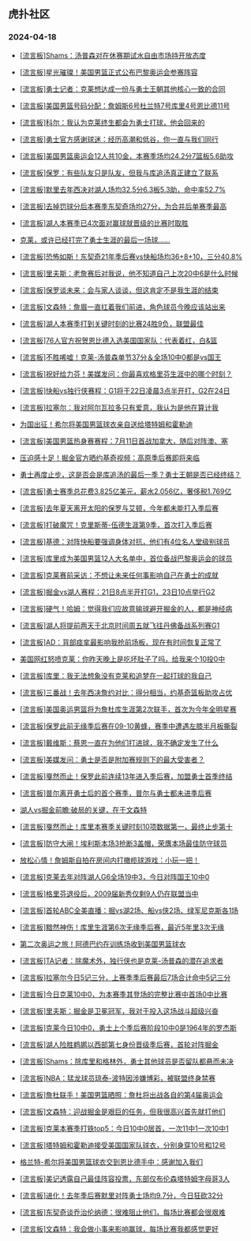 ## 虎扑社区 
### 2024-04-18

+ [[流言板]Shams：汤普森对在休赛期试水自由市场持开放态度](https://bbs.hupu.com/625826222.html)

+ [[流言板]星光璀璨！美国男篮正式公布巴黎奥运会参赛阵容](https://bbs.hupu.com/625824820.html)

+ [[流言板]勇士记者：克莱想达成一份与勇士王朝其他核心一致的合同](https://bbs.hupu.com/625825609.html)

+ [[流言板]美国男篮号码分配：詹姆斯6号杜兰特7号库里4号恩比德11号](https://bbs.hupu.com/625825162.html)

+ [[流言板]科尔：我认为克莱终生都会为勇士打球，他会回来的](https://bbs.hupu.com/625825402.html)

+ [[流言板]勇士官方感谢球迷：经历高潮和低谷，你一直与我们同行](https://bbs.hupu.com/625826020.html)

+ [[流言板]美国男篮奥运会12人共10金，本赛季场均24.2分7篮板5.6助攻](https://bbs.hupu.com/625825484.html)

+ [[流言板]保罗：有些队友只是队友，但我与库追汤真正建立了联系](https://bbs.hupu.com/625826574.html)

+ [[流言板]默里去年西决对湖人场均32.5分6.3板5.3助，命中率52.7%](https://bbs.hupu.com/625823164.html)

+ [[流言板]去掉罚球分后本赛季东契奇场均27分，为合并后单赛季最高](https://bbs.hupu.com/625823403.html)

+ [[流言板]湖人本赛季已4次面对赢球就晋级的比赛时取胜](https://bbs.hupu.com/625825215.html)

+ [克莱，或许已经打完了勇士生涯的最后一场球......](https://bbs.hupu.com/625820789.html)

+ [[流言板]恐怖如斯！东契奇21年季后赛vs快船场均36+8+10，三分40.8%](https://bbs.hupu.com/625822704.html)

+ [[流言板]里夫斯：老詹赛后对我说，他不知道自己上次20中6是什么时候](https://bbs.hupu.com/625826297.html)

+ [[流言板]保罗谈未来：会与家人谈谈，但这肯定不是我生涯的结束](https://bbs.hupu.com/625826388.html)

+ [[流言板]文森特：詹眉一直扛着我们前进，角色球员今晚应该站出来](https://bbs.hupu.com/625825590.html)

+ [[流言板]湖人本赛季打到关键时刻的比赛24胜9负，联盟最佳](https://bbs.hupu.com/625823204.html)

+ [[流言板]76人官方祝贺恩比德入选美国国家队：代表着红，白&篮](https://bbs.hupu.com/625825874.html)

+ [[流言板]不胜唏嘘！克莱-汤普森单节37分＆全场10中0都是vs国王](https://bbs.hupu.com/625820947.html)

+ [[流言板]祝好给力芬！美媒发问：你最喜欢格里芬生涯中的哪个时刻？](https://bbs.hupu.com/625823474.html)

+ [[流言板]快船vs独行侠赛程：G1将于22日凌晨3点半开打，G2在24日](https://bbs.hupu.com/625820135.html)

+ [[流言板]拉塞尔：我对阿尔瓦拉多只有爱意，我认为是他在算计我](https://bbs.hupu.com/625824557.html)

+ [为国出征！希尔将美国男篮球衣亲自送给塔特姆和霍勒迪](https://bbs.hupu.com/625825878.html)

+ [[流言板]美国男篮热身赛赛程：7月11日首战加拿大，随后对阵澳、塞](https://bbs.hupu.com/625825766.html)

+ [压迫感十足！掘金官方晒约基奇视频：高原季后赛即将来临](https://bbs.hupu.com/625825659.html)

+ [勇士再度止步，这是否会是库追汤的最后一季？勇士王朝是否已经终结？](https://bbs.hupu.com/625821469.html)

+ [[流言板]勇士赛季总花费3.825亿美元，薪水2.056亿，奢侈税1.769亿](https://bbs.hupu.com/625817486.html)

+ [[流言板]去年夏天离开太阳的保罗与艾顿，今年都未能打入季后赛](https://bbs.hupu.com/625826380.html)

+ [[流言板]打破魔咒！克里斯蒂-伍德生涯第9季，首次打入季后赛](https://bbs.hupu.com/625820634.html)

+ [[流言板]基德：对阵快船要强调身体对抗，他们有4位名人堂级别球员](https://bbs.hupu.com/625823158.html)

+ [[流言板]库里成为美国男篮12人大名单中，首位备战巴黎奥运会的球员](https://bbs.hupu.com/625817449.html)

+ [[流言板]克莱赛前采访：不想让未来任何事影响自己在勇士的成就](https://bbs.hupu.com/625821606.html)

+ [[流言板]掘金vs湖人赛程：21日8点半开打G1，23日10点举行G2](https://bbs.hupu.com/625820013.html)

+ [[流言板]硬气！哈姆：觉得我们应故意输球避开掘金的人，都是神经病](https://bbs.hupu.com/625809425.html)

+ [[流言板]湖人将提前两天于北京时间周五就飞往丹佛备战系列赛G1](https://bbs.hupu.com/625826748.html)

+ [[流言板]AD：背部痉挛最影响我抢前场板，现在有时间恢复正常了](https://bbs.hupu.com/625823541.html)

+ [美国网红怒喷克莱：你昨天晚上是吃坏肚子了吗，给我来个10投0中](https://bbs.hupu.com/625820157.html)

+ [[流言板]库里：我无法想象没有克莱和追梦在一起打球的我自己](https://bbs.hupu.com/625818628.html)

+ [[流言板]三番战！去年西决詹约对比：得分相当，约基奇篮板助攻占优](https://bbs.hupu.com/625822324.html)

+ [[流言板]美国奥运男篮将为詹杜库生涯第2次联手，首次为今年全明星赛](https://bbs.hupu.com/625822362.html)

+ [[流言板]保罗此前无缘季后赛在09-10黄蜂，赛季中遭遇左膝半月板撕裂](https://bbs.hupu.com/625820394.html)

+ [[流言板]戴维斯：蔡恩一直在为他们打进球，我不确定发生了什么](https://bbs.hupu.com/625823940.html)

+ [[流言板]美媒发问：勇士是否是附加赛规则下的最大受害者？](https://bbs.hupu.com/625819276.html)

+ [[流言板]戛然而止！保罗此前连续13年进入季后赛，加盟勇士首季终结](https://bbs.hupu.com/625815113.html)

+ [[流言板]普尔离开勇士后的首个赛季，普尔与勇士都未进季后赛](https://bbs.hupu.com/625819135.html)

+ [湖人vs掘金前瞻:破局的关键，在于文森特](https://bbs.hupu.com/625822230.html)

+ [[流言板]戛然而止！库里本赛季关键时刻10项数据第一，最终止步第十](https://bbs.hupu.com/625818936.html)

+ [[流言板]防守大闸！埃利斯本场3抢断3盖帽，荣膺本场最佳防守球员](https://bbs.hupu.com/625819488.html)

+ [放松心情！詹姆斯自拍在房间内打橄榄球游戏：小玩一把！](https://bbs.hupu.com/625825341.html)

+ [[流言板]克莱去年对阵湖人G6全场19中3，今日对阵国王10中0](https://bbs.hupu.com/625826610.html)

+ [[流言板]格里芬退役后，2009届新秀仅剩9人仍在联盟当中](https://bbs.hupu.com/625826541.html)

+ [[流言板]首轮ABC全美直播：掘vs湖2场、船vs侠2场、绿军尼克斯各1场](https://bbs.hupu.com/625824463.html)

+ [[流言板]黯然神伤！库里生涯第6次无缘季后赛，最近5年里3次无缘](https://bbs.hupu.com/625818715.html)

+ [第二次奥运之旅！阿德巴约在训练场收到美国男篮球衣](https://bbs.hupu.com/625825891.html)

+ [[流言板]TA记者：除魔术外，独行侠也是克莱-汤普森的潜在追求者](https://bbs.hupu.com/625826905.html)

+ [[流言板]拉塞尔今日5记三分，上赛季季后赛最后7场合计命中5记三分](https://bbs.hupu.com/625818692.html)

+ [[流言板]今日克莱10中0，为本赛季其登场的完整比赛中首场0中比赛](https://bbs.hupu.com/625822299.html)

+ [[流言板]里夫斯：掘金是卫冕冠军，我对于投入这场战斗超级兴奋](https://bbs.hupu.com/625826182.html)

+ [[流言板]克莱今日10中0，勇士上个季后赛阶段10中0是1964年的罗杰斯](https://bbs.hupu.com/625818543.html)

+ [[流言板]湖人险胜鹈鹕以西部第七身份晋级季后赛，首轮对阵掘金](https://bbs.hupu.com/625808258.html)

+ [[流言板]Shams：除库里和格林外，勇士其他球员是否留队都悬而未决](https://bbs.hupu.com/625826882.html)

+ [[流言板]NBA：猛龙球员琼泰-波特因涉嫌博彩，被联盟终身禁赛](https://bbs.hupu.com/625827430.html)

+ [[流言板]詹杜联手！美国男篮晒照：詹杜将出战各自的第4届奥运会](https://bbs.hupu.com/625827375.html)

+ [[流言板]文森特：迎战掘金是艰巨的任务，但我很高兴首先就打他们](https://bbs.hupu.com/625826941.html)

+ [[流言板]克莱本赛季打铁top5：今日10中0居首，一次11中1一次10中1](https://bbs.hupu.com/625826674.html)

+ [[流言板]塔特姆和霍勒迪接受美国国家队球衣，分别身穿10号和12号](https://bbs.hupu.com/625826594.html)

+ [格兰特-希尔将美国男篮球衣交到恩比德手中：感谢加入我们](https://bbs.hupu.com/625827350.html)

+ [[流言板]美记透露自己最佳阵容投票，东部仅布伦森塔特姆字母哥3人](https://bbs.hupu.com/625825709.html)

+ [[流言板]进化！去年季后赛默里对阵勇士场均9.7分，今日狂砍32分](https://bbs.hupu.com/625826804.html)

+ [[流言板]东契奇谈乔治伦纳德：很难阻止他们，每场比赛都会很艰难](https://bbs.hupu.com/625826841.html)

+ [[流言板]文森特：我会做小事来影响赢球，每场比赛我都感觉更好](https://bbs.hupu.com/625827039.html)

